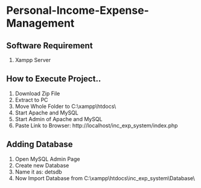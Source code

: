 # Personal-Income-Expense-Management
## Software Requirement
1. Xampp Server
## How to Execute Project..
1. Download Zip File
2. Extract to PC
3. Move Whole Folder to C:\xampp\htdocs\
4. Start Apache and MySQL
5. Start Admin of Apache and MySQL
6. Paste Link to Browser: http://localhost/inc_exp_system/index.php
## Adding Database
1. Open MySQL Admin Page
2. Create new Database
3. Name it as: detsdb
4. Now Import Database from C:\xampp\htdocs\inc_exp_system\Database\
